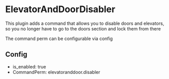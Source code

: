 # ElevatorAndDoorDisabler

This plugin adds a command that allows you to disable doors and elevators, so you no longer have to go to the doors section and lock them from there

The command perm can be configurable via config

## Config
- is_enabled: true
- CommandPerm: elevatoranddoor.disabler


